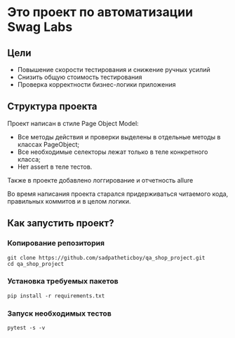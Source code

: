 # Это проект по автоматизации Swag Labs


## Цели
- Повышение скорости тестирования и снижение ручных усилий
- Снизить общую стоимость тестирования
- Проверка корректности бизнес-логики приложения

## Структура проекта
Проект написан в стиле Page Object Model:
- Все методы действия и проверки выделены в отдельные методы в классах PageObject; 
- Все необходимые селекторы лежат только в теле конкретного класса;
- Нет assert в теле тестов.

Также в проекте добавлено логгирование и отчетность allure 

Во время написания проекта старался придерживаться читаемого кода, правильных коммитов и в целом логики. 

## Как запустить проект?

### Копирование репозитория
```
git clone https://github.com/sadpatheticboy/qa_shop_project.git
cd qa_shop_project
```

### Установка требуемых пакетов
```
pip install -r requirements.txt 
```

### Запуск необходимых тестов
```
pytest -s -v
```